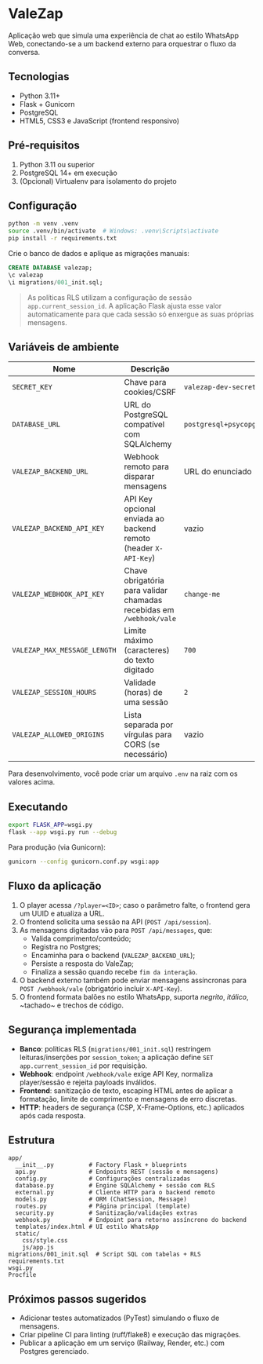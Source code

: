 ﻿# ValeZap

Aplicação web que simula uma experiência de chat ao estilo WhatsApp Web, conectando-se a um backend externo para orquestrar o fluxo da conversa.

## Tecnologias

- Python 3.11+
- Flask + Gunicorn
- PostgreSQL
- HTML5, CSS3 e JavaScript (frontend responsivo)

## Pré-requisitos

1. Python 3.11 ou superior
2. PostgreSQL 14+ em execução
3. (Opcional) Virtualenv para isolamento do projeto

## Configuração

```bash
python -m venv .venv
source .venv/bin/activate  # Windows: .venv\Scripts\activate
pip install -r requirements.txt
```

Crie o banco de dados e aplique as migrações manuais:

```sql
CREATE DATABASE valezap;
\c valezap
\i migrations/001_init.sql;
```

> As políticas RLS utilizam a configuração de sessão `app.current_session_id`. A aplicação Flask ajusta esse valor automaticamente para que cada sessão só enxergue as suas próprias mensagens.

## Variáveis de ambiente

| Nome | Descrição | Default |
|------|-----------|---------|
| `SECRET_KEY` | Chave para cookies/CSRF | `valezap-dev-secret` |
| `DATABASE_URL` | URL do PostgreSQL compatível com SQLAlchemy | `postgresql+psycopg://postgres:postgres@localhost:5432/valezap` |
| `VALEZAP_BACKEND_URL` | Webhook remoto para disparar mensagens | URL do enunciado |
| `VALEZAP_BACKEND_API_KEY` | API Key opcional enviada ao backend remoto (header `X-API-Key`) | vazio |
| `VALEZAP_WEBHOOK_API_KEY` | Chave obrigatória para validar chamadas recebidas em `/webhook/vale` | `change-me` |
| `VALEZAP_MAX_MESSAGE_LENGTH` | Limite máximo (caracteres) do texto digitado | `700` |
| `VALEZAP_SESSION_HOURS` | Validade (horas) de uma sessão | `2` |
| `VALEZAP_ALLOWED_ORIGINS` | Lista separada por vírgulas para CORS (se necessário) | vazio |

Para desenvolvimento, você pode criar um arquivo `.env` na raiz com os valores acima.

## Executando

```bash
export FLASK_APP=wsgi.py
flask --app wsgi.py run --debug
```

Para produção (via Gunicorn):

```bash
gunicorn --config gunicorn.conf.py wsgi:app
```

## Fluxo da aplicação

1. O player acessa `/?player=<ID>`; caso o parâmetro falte, o frontend gera um UUID e atualiza a URL.
2. O frontend solicita uma sessão na API (`POST /api/session`).
3. As mensagens digitadas vão para `POST /api/messages`, que:
   - Valida comprimento/conteúdo;
   - Registra no Postgres;
   - Encaminha para o backend (`VALEZAP_BACKEND_URL`);
   - Persiste a resposta do ValeZap;
   - Finaliza a sessão quando recebe `fim da interação`.
4. O backend externo também pode enviar mensagens assíncronas para `POST /webhook/vale` (obrigatório incluir `X-API-Key`).
5. O frontend formata balões no estilo WhatsApp, suporta *negrito*, _itálico_, ~tachado~ e trechos de código.

## Segurança implementada

- **Banco**: políticas RLS (`migrations/001_init.sql`) restringem leituras/inserções por `session_token`; a aplicação define `SET app.current_session_id` por requisição.
- **Webhook**: endpoint `/webhook/vale` exige API Key, normaliza player/sessão e rejeita payloads inválidos.
- **Frontend**: sanitização de texto, escaping HTML antes de aplicar a formatação, limite de comprimento e mensagens de erro discretas.
- **HTTP**: headers de segurança (CSP, X-Frame-Options, etc.) aplicados após cada resposta.

## Estrutura

```
app/
  __init__.py          # Factory Flask + blueprints
  api.py               # Endpoints REST (sessão e mensagens)
  config.py            # Configurações centralizadas
  database.py          # Engine SQLAlchemy + sessão com RLS
  external.py          # Cliente HTTP para o backend remoto
  models.py            # ORM (ChatSession, Message)
  routes.py            # Página principal (template)
  security.py          # Sanitização/validações extras
  webhook.py           # Endpoint para retorno assíncrono do backend
  templates/index.html # UI estilo WhatsApp
  static/
    css/style.css
    js/app.js
migrations/001_init.sql  # Script SQL com tabelas + RLS
requirements.txt
wsgi.py
Procfile
```

## Próximos passos sugeridos

- Adicionar testes automatizados (PyTest) simulando o fluxo de mensagens.
- Criar pipeline CI para linting (ruff/flake8) e execução das migrações.
- Publicar a aplicação em um serviço (Railway, Render, etc.) com Postgres gerenciado.
